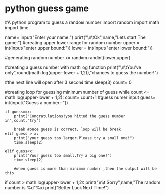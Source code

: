 # python guess game

#A python program to guess a random number
import random
import math
import time

name= input("Enter your name:")
print("\n\tOk",name,"Lets start The game:")
#creating upper lower range for random number
upper = int(input("enter upper bound:"))
lower = int(input("enter lower bound:"))

#generating random number
x= random.randint(lower,upper)

#creating a guess number with math log function
print("\n\tYou've only",round(math.log(upper-lower + 1,2)),"chances to guess the number!")

#the next line will open after 3 second
time.sleep(3)
count= 0

#creating loop for guessing minimum number of guess
while count <= math.log(upper-lower + 1,2):
    count= count+1
     #guess numer input
    guess= int(input("Guess a number:-"))

    if guess==x:
        print("Congratulations!you hitted the guess number in",count,"try")

        break #once guess is correct, loop will be break
    elif guess > x:
        print("your guess too larger.Please try a small one!")
        time.sleep(2)

    elif guess<x:
        print("Your guess too small.Try a big one!")
        time.sleep(2)
        
        #when guess is more than minimum number ,then the output will be this     
if count > math.log(upper-lower + 1,2):
    print("\n\t Sorry",name,"The random number is %d"%x)
    print("Better Luck Next TIme!")

